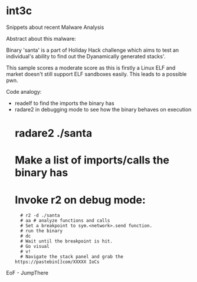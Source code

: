# int3c
Snippets about recent Malware Analysis

Abstract about this malware:

Binary 'santa' is a part of Holiday Hack challenge which aims to test an individual's ability to find out the Dyanamically generated stacks'.

This sample scores a moderate score as this is firstly a Linux ELF and market doesn't still support ELF sandboxes easily. This leads to a possible pwn.

Code analogy:

 - readelf to find the imports the binary has
 - radare2 in debugging mode to see how the binary behaves on execution
     # radare2 ./santa
     # Make a list of imports/calls the binary has
     # Invoke r2 on debug mode:
         # r2 -d ./santa
         # aa # analyze functions and calls
         # Set a breakpoint to sym.<network>.send function.
         # run the binary
         # dc
         # Wait until the breakpoint is hit.
         # Go visual
         # v!
         # Navigate the stack panel and grab the https://pastebin[]com/XXXXX IoCs
         
         
EoF - JumpThere


